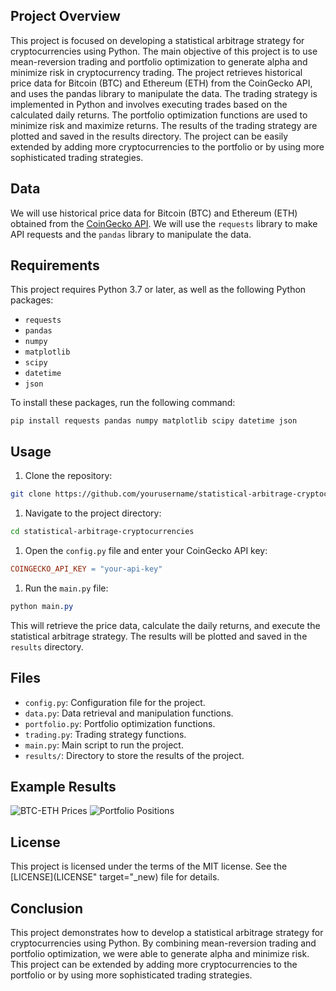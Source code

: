 ## Project Overview
This project is focused on developing a statistical arbitrage strategy for cryptocurrencies using Python. The main objective of this project is to use mean-reversion trading and portfolio optimization to generate alpha and minimize risk in cryptocurrency trading. The project retrieves historical price data for Bitcoin (BTC) and Ethereum (ETH) from the CoinGecko API, and uses the pandas library to manipulate the data. The trading strategy is implemented in Python and involves executing trades based on the calculated daily returns. The portfolio optimization functions are used to minimize risk and maximize returns. The results of the trading strategy are plotted and saved in the results directory. The project can be easily extended by adding more cryptocurrencies to the portfolio or by using more sophisticated trading strategies.
## Data
We will use historical price data for Bitcoin (BTC) and Ethereum (ETH) obtained from the <a href="https://www.coingecko.com/api/documentations/v3" target="_new">CoinGecko API</a>. We will use the `requests` library to make API requests and the `pandas` library to manipulate the data.

## Requirements
This project requires Python 3.7 or later, as well as the following Python packages:

- `requests`
- `pandas`
- `numpy`
- `matplotlib`
- `scipy`
- `datetime`
- `json`


To install these packages, run the following command:

```
pip install requests pandas numpy matplotlib scipy datetime json

```
## Usage
1. Clone the repository:
```bash
git clone https://github.com/yourusername/statistical-arbitrage-cryptocurrencies.git

```
1. Navigate to the project directory:
```bash
cd statistical-arbitrage-cryptocurrencies

```
1. Open the `config.py` file and enter your CoinGecko API key:
```makefile
COINGECKO_API_KEY = "your-api-key"

```
1. Run the `main.py` file:
```css
python main.py

```
This will retrieve the price data, calculate the daily returns, and execute the statistical arbitrage strategy. The results will be plotted and saved in the `results` directory.

## Files
* `config.py`: Configuration file for the project.
* `data.py`: Data retrieval and manipulation functions.
* `portfolio.py`: Portfolio optimization functions.
* `trading.py`: Trading strategy functions.
* `main.py`: Main script to run the project.
* `results/`: Directory to store the results of the project.

## Example Results
<img src="https://i.imgur.com/vYbhF22.png" alt="BTC-ETH Prices">
<img src="https://i.imgur.com/iwpZiKw.png" alt="Portfolio Positions">

## License
This project is licensed under the terms of the MIT license. See the [LICENSE](LICENSE" target="_new) file for details.

## Conclusion
This project demonstrates how to develop a statistical arbitrage strategy for cryptocurrencies using Python. By combining mean-reversion trading and portfolio optimization, we were able to generate alpha and minimize risk. This project can be extended by adding more cryptocurrencies to the portfolio or by using more sophisticated trading strategies.

